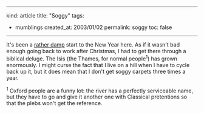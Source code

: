 -----
kind: article
title: "Soggy"
tags:
- mumblings
created_at: 2003/01/02
permalink: soggy
toc: false
-----

<p>It's been a <a href="http://www.guardian.co.uk/uk_news/story/0,3604,867416,00.html" title="Wet revels">rather damp</a> start to the New Year here. As if it wasn't bad enough going back to work after Christmas, I had to get there through a biblical deluge. The Isis (the Thames, for normal people<sup>1</sup>) has grown enormously. I might curse the fact that I live on a hill when I have to cycle back up it, but it does mean that I don't get soggy carpets three times a year.</p>

<p><sup>1</sup> Oxford people are a funny lot: the river has a perfectly serviceable name, but they have to go and give it another one with Classical pretentions so that the plebs won't get the reference.</p>


